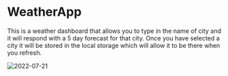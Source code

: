 # WeatherApp

This is a weather dashboard that allows you to type in the name of city and it will respond with a 5 day forecast for that city. Once you have selected a city it will be stored in the local storage which will allow it to be there when you refresh. 

![2022-07-21](https://user-images.githubusercontent.com/106877067/180308971-aa7b55c5-2b0e-4e47-88a9-24c32d042ffe.png)


